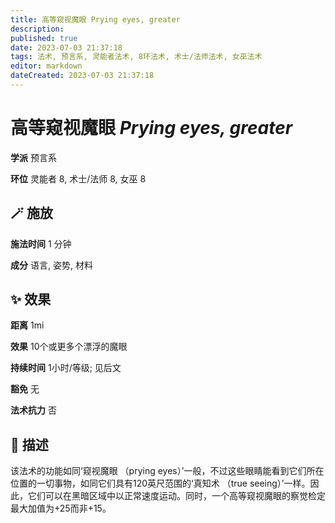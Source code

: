 ```yaml
---
title: 高等窥视魔眼 Prying eyes, greater
description: 
published: true
date: 2023-07-03 21:37:18
tags: 法术, 预言系, 灵能者法术, 8环法术, 术士/法师法术, 女巫法术
editor: markdown
dateCreated: 2023-07-03 21:37:18
---
```


# **高等窥视魔眼** *Prying eyes, greater*

**学派** 预言系 

**环位** 灵能者 8, 术士/法师 8, 女巫 8

## 🪄 施放

**施法时间** 1 分钟

**成分** 语言, 姿势, 材料

## ✨ 效果  

**距离** 1mi 

**效果** 10个或更多个漂浮的魔眼 

**持续时间** 1小时/等级; 见后文 

**豁免** 无

**法术抗力** 否

## 📖 描述

该法术的功能如同‘窥视魔眼 （prying eyes）’一般，不过这些眼睛能看到它们所在位置的一切事物，如同它们具有120英尺范围的‘真知术 （true seeing）’一样。因此，它们可以在黑暗区域中以正常速度运动。同时，一个高等窥视魔眼的察觉检定最大加值为+25而非+15。
    